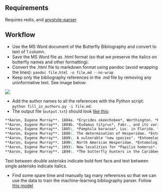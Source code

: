 ## Requirements
Requires redis, and [anystyle-parser](https://github.com/inukshuk/anystyle-parser)

## Workflow
* Use the MS Word document of the Butterfly Bibliography and convert to text of
  1 column.
* Save the MS Word file as .html format (so that we preserve the italics on 
  butterfly names and other formatting).
* Convert the .html file to markdown format using pandoc (avoid wrapping the lines):
  ``pandoc file.html -o file.md --no-wrap``
* Keep only the bibliography references in the .md file by removing any uninformative
  text. See image below:
  
![](https://rawgit.com/carlosp420/parsing-Lamas-references/master/media/example_of_input.png)

* Add the author names to all the references with the Python script:
  ``python fill_in_authors.py -i file.md``:
* The output file (``output.txt``) should look [like this](https://github.com/carlosp420/parsing-Lamas-references/blob/master/lamas_A_with_authors.txt):

```markdown
**Aaron, Eugene Murray**. 1884a. *Erycides okeechobee*, Worthington. *Papilio* 4(1): 22 (20 February) [Cuba]
**Aaron, Eugene Murray**. 1884b. *Eudamus tityrus*, Fabr., and its varieties. *Papilio* 4(2): 26-30 (15 March) [Central America, Antilles]
**Aaron, Eugene Murray**. 1885\. *Pamphila baracoa*, Luc. in Florida. *Papilio* 4(7/8): 150 (29 January) [West Indies]
**Aaron, Eugene Murray**. 1888\. The determination of Hesperidae. *Entomologica ameri-cana* 4(7): 142-143 (October) [general]
**Aaron, Eugene Murray**. 1889\. A vulnerable "new species". *Entomologica americana* 5(12): 221-226 (December) [*Agraulis vanillae* (Linnaeus)]
**Aaron, Eugene Murray**. 1890\. North American Hesperidae. *Entomological News* 1(2): 23-26 (15 January) [*Erycides urania* Doubleday, *Eudamus hesus* Doubleday; Mexico]
**Aaron, Eugene Murray**. 1893\. New localities for *Papilio homerus*. *Canadian Ento-mologist* 25(10): 258-259 (5 October) [Jamaica, Haiti, República Dominicana]
**Aaron, Eugene Murray**. 1894\. *The butterfly hunters in the Caribbees*. New York, Charles Scribner's Sons. xiii + [1] + 269 pp., 8 pls., 1 fig., 1 map. [general; biogeography]
```

Text between double asterisks indicate bold font face and text between single 
asterisks indicate italics.

* Find some spare time and manually tag many references so that we can use the data
  to train the machine-learning bibliography parser. Follow [this model](https://github.com/carlosp420/parsing-Lamas-references/blob/master/training_A.txt)

